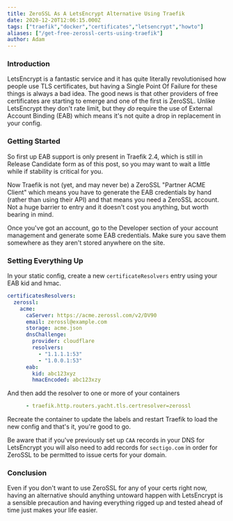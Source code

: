 ```yaml
---
title: ZeroSSL As A LetsEncrypt Alternative Using Traefik
date: 2020-12-20T12:06:15.000Z
tags: ["traefik","docker","certificates","letsencrypt","howto"]
aliases: ["/get-free-zerossl-certs-using-traefik"]
author: Adam
---
```


### Introduction

LetsEncrypt is a fantastic service and it has quite literally revolutionised how people use TLS certificates, but having a Single Point Of Failure for these things is always a bad idea. The good news is that other providers of free certificates are starting to emerge and one of the first is ZeroSSL. Unlike LetsEncrypt they don't rate limit, but they *do* require the use of External Account Binding (EAB) which means it's not quite a drop in replacement in your config.

### Getting Started

So first up EAB support is only present in Traefik 2.4, which is still in Release Candidate form as of this post, so you may want to wait a little while if stability is critical for you.

Now Traefik is not (yet, and may never be) a ZeroSSL "Partner ACME Client" which means you have to generate the EAB credentials by hand (rather than using their API) and that means you need a ZeroSSL account. Not a huge barrier to entry and it doesn't cost you anything, but worth bearing in mind.

Once you've got an account, go to the Developer section of your account management and generate some EAB credentials. Make sure you save them somewhere as they aren't stored anywhere on the site.

### Setting Everything Up

In your static config, create a new `certificateResolvers` entry using your EAB kid and hmac.

```yaml
certificatesResolvers:
  zerossl:
    acme:
      caServer: https://acme.zerossl.com/v2/DV90
      email: zerossl@example.com
      storage: acme.json
      dnsChallenge:
        provider: cloudflare
        resolvers:
          - "1.1.1.1:53"
          - "1.0.0.1:53"
      eab:
        kid: abc123xyz
        hmacEncoded: abc123xzy
```

And then add the resolver to one or more of your containers

```yaml
      - traefik.http.routers.yacht.tls.certresolver=zerossl
```

Recreate the container to update the labels and restart Traefik to load the new config and that's it, you're good to go.

Be aware that if you've previously set up `CAA` records in your DNS for LetsEncrypt you will also need to add records for `sectigo.com` in order for ZeroSSL to be permitted to issue certs for your domain.

### Conclusion

Even if you don't want to use ZeroSSL for any of your certs right now, having an alternative should anything untoward happen with LetsEncrypt is a sensible precaution and having everything rigged up and tested ahead of time just makes your life easier.
